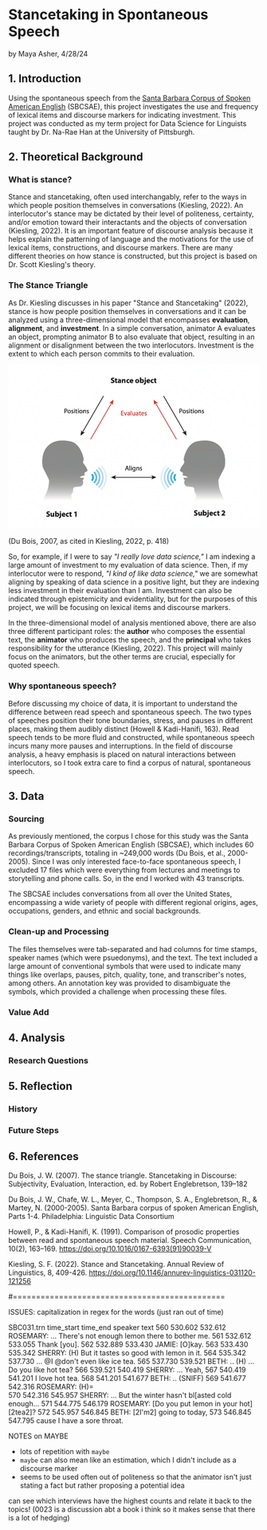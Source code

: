 # Stancetaking in Spontaneous Speech
by Maya Asher, 4/28/24
## 1. Introduction
Using the spontaneous speech from the [Santa Barbara Corpus of Spoken American English](https://www.linguistics.ucsb.edu/research/santa-barbara-corpus) (SBCSAE), this project investigates the use and frequency of lexical items and discourse markers for indicating investment. This project was conducted as my term project for Data Science for Linguists taught by Dr. Na-Rae Han at the University of Pittsburgh. 
## 2. Theoretical Background
### What is stance?
Stance and stancetaking, often used interchangably, refer to the ways in which people position themselves in conversations (Kiesling, 2022). An interlocutor's stance may be dictated by their level of politeness, certainty, and/or emotion toward their interactants and the objects of conversation (Kiesling, 2022). It is an important feature of discourse analysis because it helps explain the patterning of language and the motivations for the use of lexical items, constructions, and discourse markers. There are many different theories on how stance is constructed, but this project is based on Dr. Scott Kiesling's theory.
### The Stance Triangle
As Dr. Kiesling discusses in his paper "Stance and Stancetaking" (2022), stance is how people position themselves in conversations and it can be analyzed using a three-dimensional model that encompasses **evaluation**, **alignment**, and **investment**. In a simple conversation, animator A evaluates an object, prompting animator B to also evaluate that object, resulting in an alignment or disalignment between the two interlocutors. Investment is the extent to which each person commits to their evaluation.

![stance-triangle](/figures/Du-Bois-2007.png) 

(Du Bois, 2007, as cited in Kiesling, 2022, p. 418)

So, for example, if I were to say *"I really love data science,"* I am indexing a large amount of investment to my evaluation of data science. Then, if my interlocutor were to respond, *"I kind of like data science,"* we are somewhat aligning by speaking of data science in a positive light, but they are indexing less investment in their evaluation than I am. Investment can also be indicated through epistemicity and evidentiality, but for the purposes of this project, we will be focusing on lexical items and discourse markers. 

In the three-dimensional model of analysis mentioned above, there are also three different participant roles: the **author** who composes the essential text, the **animator** who produces the speech, and the **principal** who takes responsibility for the utterance (Kiesling, 2022). This project will mainly focus on the animators, but the other terms are crucial, especially for quoted speech.
### Why spontaneous speech? 
Before discussing my choice of data, it is important to understand the difference between read speech and spontaneous speech. The two types of speeches position their tone boundaries, stress, and pauses in different places, making them audibly distinct (Howell & Kadi-Hanifi, 163). Read speech tends to be more fluid and constructed, while spontaneous speech incurs many more pauses and interruptions. In the field of discourse analysis, a heavy emphasis is placed on natural interactions between interlocutors, so I took extra care to find a corpus of natural, spontaneous speech. 
## 3. Data 
### Sourcing
As previously mentioned, the corpus I chose for this study was the Santa Barbara Corpus of Spoken American English (SBCSAE), which includes 60 recordings/transcripts, totaling in ~249,000 words (Du Bois, et al., 2000-2005). Since I was only interested face-to-face spontaneous speech, I excluded 17 files which were everything from lectures and meetings to storytelling and phone calls. So, in the end I worked with 43 transcripts.

The SBCSAE includes conversations from all over the United States, encompassing a wide variety of people with different regional origins, ages, occupations, genders, and ethnic and social backgrounds.
### Clean-up and Processing
The files themselves were tab-separated and had columns for time stamps, speaker names (which were psuedonyms), and the text. The text included a large amount of conventional symbols that were used to indicate many things like overlaps, pauses, pitch, quality, tone, and transcriber's notes, among others. An annotation key was provided to disambiguate the symbols, which provided a challenge when processing these files.


### Value Add

## 4. Analysis
### Research Questions
## 5. Reflection
### History
### Future Steps
## 6. References
Du Bois, J. W. (2007). The stance triangle. Stancetaking in Discourse: Subjectivity, Evaluation, Interaction, ed. by Robert Englebretson, 139–182

Du Bois, J. W., Chafe, W. L., Meyer, C., Thompson, S. A., Englebretson, R., & Martey, N. (2000-2005). Santa Barbara corpus of spoken American English, Parts 1-4. Philadelphia: Linguistic Data Consortium

Howell, P., & Kadi-Hanifi, K. (1991). Comparison of prosodic properties between read and spontaneous speech material. Speech Communication, 10(2), 163–169. https://doi.org/10.1016/0167-6393(91)90039-V

Kiesling, S. F. (2022). Stance and Stancetaking. Annual Review of Linguistics, 8, 409-426. https://doi.org/10.1146/annurev-linguistics-031120-121256

#==============================================


ISSUES: capitalization in regex for the words (just ran out of time)



SBC031.trn
    time_start  time_end    speaker     text
560     530.602   532.612  ROSEMARY:   ... There's not enough lemon there to bother me.
561     532.612   533.055              Thank [you].
562     532.889   533.430     JAMIE:   [O]kay.
563     533.430   535.342    SHERRY:   (H) But it tastes so good with lemon in it.
564     535.342   537.730              ... @I @don't even like ice tea. 
565     537.730   539.521      BETH:   .. (H) ... Do you like hot tea?
566     539.521   540.419    SHERRY:   ... Yeah,
567     540.419   541.201              I love hot tea.
568     541.201   541.677      BETH:   .. (SNIFF)
569     541.677   542.316  ROSEMARY:   (H)=  
570     542.316   545.957    SHERRY:   ... But the winter hasn't bl[asted cold enough... 
571     544.775   546.179  ROSEMARY:   [Do you put lemon in your hot] [2tea2]?
572     545.957   546.845      BETH:   [2I'm2] going to today,
573     546.845   547.795              cause I have a sore throat. 



NOTES on MAYBE
- lots of repetition with `maybe`
- `maybe` can also mean like an estimation, which I didn't include as a discourse marker
- seems to be used often out of politeness so that the animator isn't just stating a fact but rather proposing a potential idea

can see which interviews have the highest counts and relate it back to the topics! (0023 is a discussion abt a book i think so it makes sense that there is a lot of hedging)